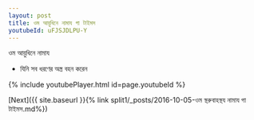 ```yaml
---
layout: post
title: ওম আয়ুধিনে নামায গা টাইমস
youtubeId: uFJSJDLPU-Y
---
```

 
 
 ওম আয়ুধিনে নামায  
 
 -  যিনি সব ধরণের অস্ত্র বহন করেন 
 
  
 
  
 
 
 
 
 
 


{% include youtubePlayer.html id=page.youtubeId %}
 
[Next]({{ site.baseurl }}{% link  split1/_posts/2016-10-05-ওম স্থরুবাহস্থয নামায গা টাইমস.md%})
 
